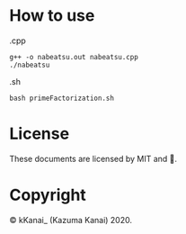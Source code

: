 # How to use
.cpp
```
g++ -o nabeatsu.out nabeatsu.cpp
./nabeatsu
```
.sh
```
bash primeFactorization.sh
```

# License
These documents are licensed by MIT and 🍛.

# Copyright
©︎ kKanai_ (Kazuma Kanai) 2020.
